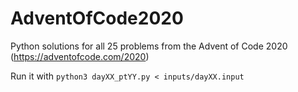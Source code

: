 # AdventOfCode2020
Python solutions for all 25 problems from the Advent of Code 2020 (https://adventofcode.com/2020)

Run it with `python3 dayXX_ptYY.py < inputs/dayXX.input`
